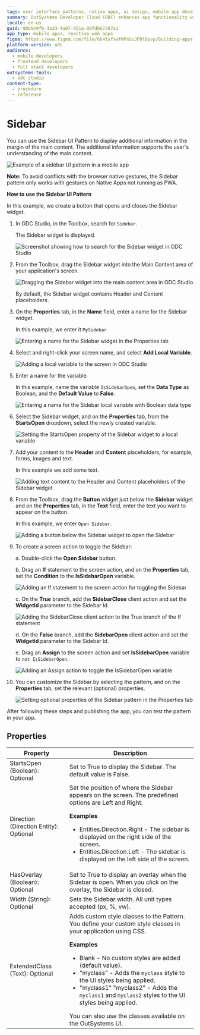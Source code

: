 ```yaml
---
tags: user interface patterns, native apps, ui design, mobile app development, outsystems
summary: OutSystems Developer Cloud (ODC) enhances app functionality with a Sidebar UI Pattern for displaying additional content.
locale: en-us
guid: 9bb5e9f0-3a33-4a07-951a-08fdb67267a1
app_type: mobile apps, reactive web apps
figma: https://www.figma.com/file/6G4tyYswfWPn5uJPDlBpvp/Building-apps?type=design&node-id=3203%3A17424&t=ZwHw8hXeFhwYsO5V-1
platform-version: odc
audience:
  - mobile developers
  - frontend developers
  - full stack developers
outsystems-tools:
  - odc studio
content-type:
  - procedure
  - reference
---
```


# Sidebar

You can use the Sidebar UI Pattern to display additional information in the margin of the main content. The additional information supports the user's understanding of the main content.

![Example of a sidebar UI pattern in a mobile app](images/sidebar-example.png "Sidebar Example")

<div class="info" markdown="1">

**Note:** To avoid conflicts with the browser native gestures, the Sidebar pattern only works with gestures on Native Apps not running as PWA.  

</div>

**How to use the Sidebar UI Pattern**

In this example, we create a button that opens and closes the Sidebar widget.

1. In ODC Studio, in the Toolbox, search for `Sidebar`.

    The Sidebar widget is displayed.

    ![Screenshot showing how to search for the Sidebar widget in ODC Studio](images/sidebar-widget-ss.png "Sidebar Widget Search")

1. From the Toolbox, drag the Sidebar widget into the Main Content area of your application's screen.

    ![Dragging the Sidebar widget into the main content area in ODC Studio](images/sidebar-drag-ss.png "Dragging Sidebar Widget")

    By default, the Sidebar widget contains Header and Content placeholders.

1. On the **Properties** tab, in the **Name** field, enter a name for the Sidebar widget.

    In this example, we enter it `MySidebar`.

    ![Entering a name for the Sidebar widget in the Properties tab](images/sidebar-name-ss.png "Naming the Sidebar Widget")

1. Select and right-click your screen name, and select **Add Local Variable**.

    ![Adding a local variable to the screen in ODC Studio](images/sidebar-add-var-ss.png "Adding a Local Variable")

1. Enter a name for the variable.

    In this example, name the variable ``IsSidebarOpen``, set the **Data Type** as Boolean, and the **Default Value** to **False**.

    ![Entering a name for the Sidebar local variable with Boolean data type](images/sidebar-var-name-ss.png "Naming the Sidebar Variable")

1. Select the Sidebar widget, and on the **Properties** tab, from the **StartsOpen** dropdown, select the newly created variable.

    ![Setting the StartsOpen property of the Sidebar widget to a local variable](images/sidebar-isopen-ss.png "Setting StartsOpen Property")

1. Add your content to the **Header** and **Content** placeholders, for example, forms, images and text. 
    
    In this example we add some text.
   
    ![Adding text content to the Header and Content placeholders of the Sidebar widget](images/sidebar-content-ss.png "Adding Content to Sidebar")

1. From the Toolbox, drag the **Button** widget just below the **Sidebar** widget and on the **Properties** tab, in the **Text** field, enter the text you want to appear on the button.

    In this example, we enter `Open Sidebar`.

    ![Adding a button below the Sidebar widget to open the Sidebar](images/sidebar-button-ss.png "Adding a Button to Open Sidebar")

1. To create a screen action to toggle the Sidebar:

    a. Double-click the **Open Sidebar** button.

    b. Drag an **If** statement to the screen action, and on the **Properties** tab, set the **Condition** to the **IsSidebarOpen** variable.

    ![Adding an If statement to the screen action for toggling the Sidebar](images/sidebar-if-ss.png "Adding If Statement")

    c. On the **True** branch, add the **SidebarClose** client action and set the **WidgetId** parameter to the Sidebar Id.

    ![Adding the SidebarClose client action to the True branch of the If statement](images/sidebar-close-ss.png "Adding SidebarClose Client Action")

    d. On the **False** branch, add the **SidebarOpen** client action and set the **WidgetId** parameter to the Sidebar Id.

    e. Drag an **Assign** to the screen action and set **IsSidebarOpen** variable to ``not IsSidebarOpen``.
    
    ![Adding an Assign action to toggle the IsSidebarOpen variable](images/sidebar-assign-ss.png "Adding an Assign Action")

1. You can customize the Sidebar by selecting the pattern, and on the **Properties** tab, set the relevant (optional) properties.

    ![Setting optional properties of the Sidebar pattern in the Properties tab](images/sidebar-properties-ss.png "Setting Sidebar Pattern Properties")

After following these steps and publishing the app, you can test the pattern in your app.

## Properties

| Property                               | Description                                                                                                                                                                                                                                                                                                                                                                                                                                                                                                                                                                                                                   |
|----------------------------------------|-------------------------------------------------------------------------------------------------------------------------------------------------------------------------------------------------------------------------------------------------------------------------------------------------------------------------------------------------------------------------------------------------------------------------------------------------------------------------------------------------------------------------------------------------------------------------------------------------------------------------------|
| StartsOpen (Boolean): Optional         | Set to True to display the Sidebar. The default value is False.                                                                                                                                                                                                                                                                                                                                                                                                                                                                                                                                                               |
| Direction (Direction Entity): Optional | Set the position of where the Sidebar appears on the screen. The predefined options are Left and Right.<p>**Examples** <ul><li>Entities.Direction.Right - The sidebar is displayed on the right side of the screen.</li><li>Entities.Direction.Left - The sidebar is displayed on the left side of the screen. </li></ul></p>                                                                                                                                                                                                                                                                                                 |
| HasOverlay (Boolean): Optional         | Set to True to display an overlay when the Sidebar is open. When you click on the overlay, the Sidebar is closed.                                                                                                                                                                                                                                                                                                                                                                                                                                                                                                             |
| Width (String): Optional               | Sets the Sidebar width. All unit types accepted (px, %, vw).                                                                                                                                                                                                                                                                                                                                                                                                                                                                                                                                                                  |
| ExtendedClass (Text): Optional         | Adds custom style classes to the Pattern. You define your custom style classes in your application using CSS. <p>**Examples** <ul><li>Blank - No custom styles are added (default value).</li><li>"myclass" - Adds the ``myclass`` style to the UI styles being applied. </li><li>"myclass1" "myclass2" - Adds the ``myclass1`` and ``myclass2`` styles to the UI styles being applied.</li></ul></p>You can also use the classes available on the OutSystems UI. |

